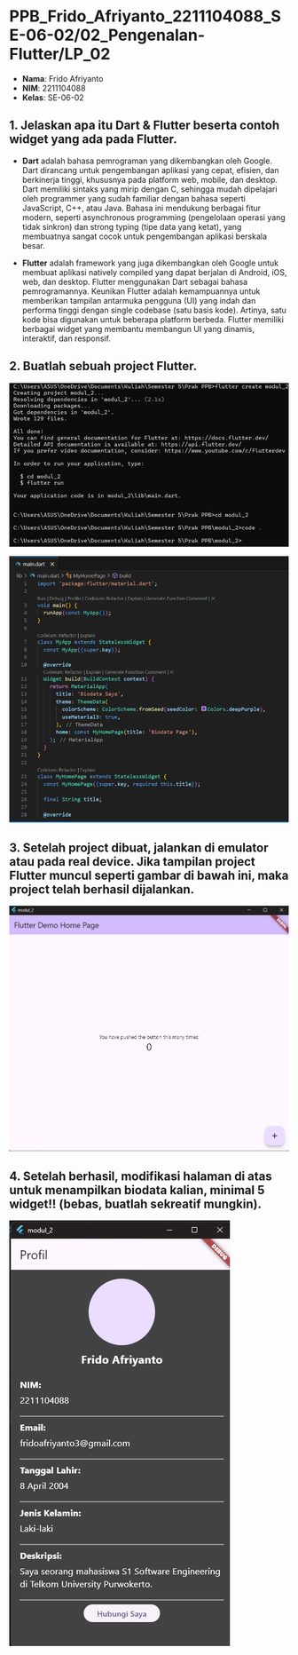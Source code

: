# PPB_Frido_Afriyanto_2211104088_SE-06-02/02_Pengenalan-Flutter/LP_02

- **Nama**: Frido Afriyanto
- **NIM**: 2211104088
- **Kelas**: SE-06-02

## 1. Jelaskan apa itu Dart & Flutter beserta contoh widget yang ada pada Flutter.

- **Dart** adalah bahasa pemrograman yang dikembangkan oleh Google. Dart dirancang untuk pengembangan aplikasi yang cepat, efisien, dan berkinerja tinggi, khususnya pada platform web, mobile, dan desktop. Dart memiliki sintaks yang mirip dengan C, sehingga mudah dipelajari oleh programmer yang sudah familiar dengan bahasa seperti JavaScript, C++, atau Java. Bahasa ini mendukung berbagai fitur modern, seperti asynchronous programming (pengelolaan operasi yang tidak sinkron) dan strong typing (tipe data yang ketat), yang membuatnya sangat cocok untuk pengembangan aplikasi berskala besar.

- **Flutter** adalah framework yang juga dikembangkan oleh Google untuk membuat aplikasi natively compiled yang dapat berjalan di Android, iOS, web, dan desktop. Flutter menggunakan Dart sebagai bahasa pemrogramannya. Keunikan Flutter adalah kemampuannya untuk memberikan tampilan antarmuka pengguna (UI) yang indah dan performa tinggi dengan single codebase (satu basis kode). Artinya, satu kode bisa digunakan untuk beberapa platform berbeda. Flutter memiliki berbagai widget yang membantu membangun UI yang dinamis, interaktif, dan responsif.

## 2. Buatlah sebuah project Flutter.
![image](img2/createProject.png)

![image](img2/main.png)

## 3. Setelah project dibuat, jalankan di emulator atau pada real device. Jika tampilan project Flutter muncul seperti gambar di bawah ini, maka project telah berhasil dijalankan.
![image](img2/flutter-demo.jpg)

## 4. Setelah berhasil, modifikasi halaman di atas untuk menampilkan biodata kalian, minimal 5 widget!! (bebas, buatlah sekreatif mungkin).
![image](img2/biodata.png)
